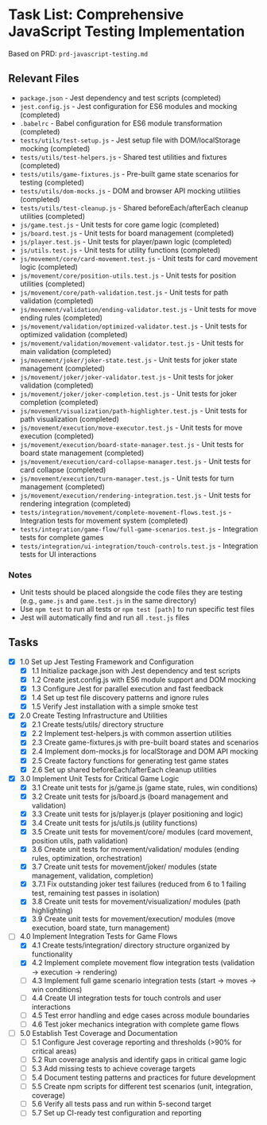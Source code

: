 # Task List: Comprehensive JavaScript Testing Implementation

Based on PRD: `prd-javascript-testing.md`

## Relevant Files

- `package.json` - Jest dependency and test scripts (completed)
- `jest.config.js` - Jest configuration for ES6 modules and mocking (completed)
- `.babelrc` - Babel configuration for ES6 module transformation (completed)
- `tests/utils/test-setup.js` - Jest setup file with DOM/localStorage mocking (completed)
- `tests/utils/test-helpers.js` - Shared test utilities and fixtures (completed)
- `tests/utils/game-fixtures.js` - Pre-built game state scenarios for testing (completed)
- `tests/utils/dom-mocks.js` - DOM and browser API mocking utilities (completed)
- `tests/utils/test-cleanup.js` - Shared beforeEach/afterEach cleanup utilities (completed)
- `js/game.test.js` - Unit tests for core game logic (completed)
- `js/board.test.js` - Unit tests for board management (completed)
- `js/player.test.js` - Unit tests for player/pawn logic (completed)
- `js/utils.test.js` - Unit tests for utility functions (completed)
- `js/movement/core/card-movement.test.js` - Unit tests for card movement logic (completed)
- `js/movement/core/position-utils.test.js` - Unit tests for position utilities (completed)
- `js/movement/core/path-validation.test.js` - Unit tests for path validation (completed)
- `js/movement/validation/ending-validator.test.js` - Unit tests for move ending rules (completed)
- `js/movement/validation/optimized-validator.test.js` - Unit tests for optimized validation (completed)
- `js/movement/validation/movement-validator.test.js` - Unit tests for main validation (completed)
- `js/movement/joker/joker-state.test.js` - Unit tests for joker state management (completed)
- `js/movement/joker/joker-validator.test.js` - Unit tests for joker validation (completed)
- `js/movement/joker/joker-completion.test.js` - Unit tests for joker completion (completed)
- `js/movement/visualization/path-highlighter.test.js` - Unit tests for path visualization (completed)
- `js/movement/execution/move-executor.test.js` - Unit tests for move execution (completed)
- `js/movement/execution/board-state-manager.test.js` - Unit tests for board state management (completed)
- `js/movement/execution/card-collapse-manager.test.js` - Unit tests for card collapse (completed)
- `js/movement/execution/turn-manager.test.js` - Unit tests for turn management (completed)
- `js/movement/execution/rendering-integration.test.js` - Unit tests for rendering integration (completed)
- `tests/integration/movement/complete-movement-flows.test.js` - Integration tests for movement system (completed)
- `tests/integration/game-flow/full-game-scenarios.test.js` - Integration tests for complete games
- `tests/integration/ui-integration/touch-controls.test.js` - Integration tests for UI interactions

### Notes

- Unit tests should be placed alongside the code files they are testing (e.g., `game.js` and `game.test.js` in the same directory)
- Use `npm test` to run all tests or `npm test [path]` to run specific test files
- Jest will automatically find and run all `.test.js` files

## Tasks

- [x] 1.0 Set up Jest Testing Framework and Configuration
  - [x] 1.1 Initialize package.json with Jest dependency and test scripts
  - [x] 1.2 Create jest.config.js with ES6 module support and DOM mocking
  - [x] 1.3 Configure Jest for parallel execution and fast feedback
  - [x] 1.4 Set up test file discovery patterns and ignore rules
  - [x] 1.5 Verify Jest installation with a simple smoke test

- [x] 2.0 Create Testing Infrastructure and Utilities
  - [x] 2.1 Create tests/utils/ directory structure
  - [x] 2.2 Implement test-helpers.js with common assertion utilities
  - [x] 2.3 Create game-fixtures.js with pre-built board states and scenarios
  - [x] 2.4 Implement dom-mocks.js for localStorage and DOM API mocking
  - [x] 2.5 Create factory functions for generating test game states
  - [x] 2.6 Set up shared beforeEach/afterEach cleanup utilities

- [x] 3.0 Implement Unit Tests for Critical Game Logic
  - [x] 3.1 Create unit tests for js/game.js (game state, rules, win conditions)
  - [x] 3.2 Create unit tests for js/board.js (board management and validation)
  - [x] 3.3 Create unit tests for js/player.js (player positioning and logic)
  - [x] 3.4 Create unit tests for js/utils.js (utility functions)
  - [x] 3.5 Create unit tests for movement/core/ modules (card movement, position utils, path validation)
  - [x] 3.6 Create unit tests for movement/validation/ modules (ending rules, optimization, orchestration)
  - [x] 3.7 Create unit tests for movement/joker/ modules (state management, validation, completion)
  - [x] 3.7.1 Fix outstanding joker test failures (reduced from 6 to 1 failing test, remaining test passes in isolation)
  - [x] 3.8 Create unit tests for movement/visualization/ modules (path highlighting)
  - [x] 3.9 Create unit tests for movement/execution/ modules (move execution, board state, turn management)

- [ ] 4.0 Implement Integration Tests for Game Flows
  - [x] 4.1 Create tests/integration/ directory structure organized by functionality
  - [x] 4.2 Implement complete movement flow integration tests (validation → execution → rendering)
  - [ ] 4.3 Implement full game scenario integration tests (start → moves → win conditions)
  - [ ] 4.4 Create UI integration tests for touch controls and user interactions
  - [ ] 4.5 Test error handling and edge cases across module boundaries
  - [ ] 4.6 Test joker mechanics integration with complete game flows

- [ ] 5.0 Establish Test Coverage and Documentation
  - [ ] 5.1 Configure Jest coverage reporting and thresholds (>90% for critical areas)
  - [ ] 5.2 Run coverage analysis and identify gaps in critical game logic
  - [ ] 5.3 Add missing tests to achieve coverage targets
  - [ ] 5.4 Document testing patterns and practices for future development
  - [ ] 5.5 Create npm scripts for different test scenarios (unit, integration, coverage)
  - [ ] 5.6 Verify all tests pass and run within 5-second target
  - [ ] 5.7 Set up CI-ready test configuration and reporting